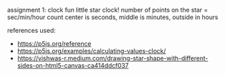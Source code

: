 assignment 1: clock
fun little star clock!
number of points on the star = sec/min/hour count
center is seconds, middle is minutes, outside in hours

references used: 
- https://p5js.org/reference
- https://p5js.org/examples/calculating-values-clock/
- https://vishwas-r.medium.com/drawing-star-shape-with-different-sides-on-html5-canvas-ca414ddcf037
